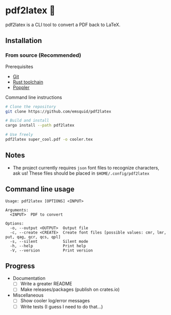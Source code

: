 # pdf2latex 🔁

pdf2latex is a CLI tool to convert a PDF back to LaTeX.

## Installation

### From source (Recommended)

Prerequisites
- [Git](https://git-scm.com/downloads)
- [Rust toolchain](https://www.rust-lang.org/tools/install)
- [Poppler](https://poppler.freedesktop.org)

Command line instructions
```bash
# Clone the repository
git clone https://github.com/emsquid/pdf2latex

# Build and install
cargo install --path pdf2latex

# Use freely
pdf2latex super_cool.pdf -o cooler.tex
```

## Notes 

- The project currently requires `json` font files to recognize characters, ask us! 
  These files should be placed in `$HOME/.config/pdf2latex`
 
## Command line usage

```
Usage: pdf2latex [OPTIONS] <INPUT>

Arguments:
  <INPUT>  PDF to convert

Options:
  -o, --output <OUTPUT>  Output file
  -c, --create <CREATE>  Create font files [possible values: cmr, lmr, put, qag, qcr, qcs, qpl]
  -s, --silent           Silent mode
  -h, --help             Print help
  -V, --version          Print version
```

## Progress

- Documentation
    * [ ] Write a greater README
    * [ ] Make releases/packages (publish on crates.io)
- Miscellaneous
    * [ ] Show cooler log/error messages
    * [ ] Write tests (I guess I need to do that...)
